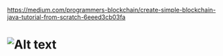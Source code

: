 https://medium.com/programmers-blockchain/create-simple-blockchain-java-tutorial-from-scratch-6eeed3cb03fa

# ![Alt text](../doc/chain.png?raw=true "Title")
